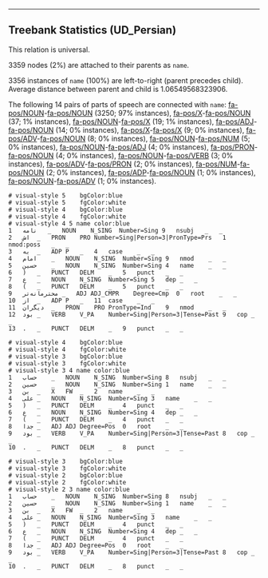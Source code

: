 

--------------------------------------------------------------------------------

## Treebank Statistics (UD_Persian)

This relation is universal.

3359 nodes (2%) are attached to their parents as `name`.

3356 instances of `name` (100%) are left-to-right (parent precedes child).
Average distance between parent and child is 1.06549568323906.

The following 14 pairs of parts of speech are connected with `name`: [fa-pos/NOUN]()-[fa-pos/NOUN]() (3250; 97% instances), [fa-pos/X]()-[fa-pos/NOUN]() (37; 1% instances), [fa-pos/NOUN]()-[fa-pos/X]() (19; 1% instances), [fa-pos/ADJ]()-[fa-pos/NOUN]() (14; 0% instances), [fa-pos/X]()-[fa-pos/X]() (9; 0% instances), [fa-pos/ADV]()-[fa-pos/NOUN]() (8; 0% instances), [fa-pos/NOUN]()-[fa-pos/NUM]() (5; 0% instances), [fa-pos/NOUN]()-[fa-pos/ADJ]() (4; 0% instances), [fa-pos/PRON]()-[fa-pos/NOUN]() (4; 0% instances), [fa-pos/NOUN]()-[fa-pos/VERB]() (3; 0% instances), [fa-pos/ADV]()-[fa-pos/PRON]() (2; 0% instances), [fa-pos/NUM]()-[fa-pos/NOUN]() (2; 0% instances), [fa-pos/ADP]()-[fa-pos/NOUN]() (1; 0% instances), [fa-pos/NOUN]()-[fa-pos/ADV]() (1; 0% instances).


~~~ conllu
# visual-style 5	bgColor:blue
# visual-style 5	fgColor:white
# visual-style 4	bgColor:blue
# visual-style 4	fgColor:white
# visual-style 4 5 name	color:blue
1	نامه‌	_	NOUN	N_SING	Number=Sing	9	nsubj	_	_
2	اش	_	PRON	PRO	Number=Sing|Person=3|PronType=Prs	1	nmod:poss	_	_
3	به	_	ADP	P	_	4	case	_	_
4	امام	_	NOUN	N_SING	Number=Sing	9	nmod	_	_
5	حسین	_	NOUN	N_SING	Number=Sing	4	name	_	_
6	)	_	PUNCT	DELM	_	5	punct	_	_
7	ع	_	NOUN	N_SING	Number=Sing	5	dep	_	_
8	(	_	PUNCT	DELM	_	5	punct	_	_
9	محترمانه‌تر	_	ADJ	ADJ_CMPR	Degree=Cmp	0	root	_	_
10	از	_	ADP	P	_	11	case	_	_
11	دیگران	_	PRON	PRO	PronType=Ind	9	nmod	_	_
12	بود	_	VERB	V_PA	Number=Sing|Person=3|Tense=Past	9	cop	_	_
13	.	_	PUNCT	DELM	_	9	punct	_	_

~~~


~~~ conllu
# visual-style 4	bgColor:blue
# visual-style 4	fgColor:white
# visual-style 3	bgColor:blue
# visual-style 3	fgColor:white
# visual-style 3 4 name	color:blue
1	حساب	_	NOUN	N_SING	Number=Sing	8	nsubj	_	_
2	حسین	_	NOUN	N_SING	Number=Sing	1	name	_	_
3	بن	_	X	FW	_	2	name	_	_
4	علی	_	NOUN	N_SING	Number=Sing	3	name	_	_
5	)	_	PUNCT	DELM	_	4	punct	_	_
6	ع	_	NOUN	N_SING	Number=Sing	4	dep	_	_
7	(	_	PUNCT	DELM	_	4	punct	_	_
8	جدا	_	ADJ	ADJ	Degree=Pos	0	root	_	_
9	بود	_	VERB	V_PA	Number=Sing|Person=3|Tense=Past	8	cop	_	_
10	.	_	PUNCT	DELM	_	8	punct	_	_

~~~


~~~ conllu
# visual-style 3	bgColor:blue
# visual-style 3	fgColor:white
# visual-style 2	bgColor:blue
# visual-style 2	fgColor:white
# visual-style 2 3 name	color:blue
1	حساب	_	NOUN	N_SING	Number=Sing	8	nsubj	_	_
2	حسین	_	NOUN	N_SING	Number=Sing	1	name	_	_
3	بن	_	X	FW	_	2	name	_	_
4	علی	_	NOUN	N_SING	Number=Sing	3	name	_	_
5	)	_	PUNCT	DELM	_	4	punct	_	_
6	ع	_	NOUN	N_SING	Number=Sing	4	dep	_	_
7	(	_	PUNCT	DELM	_	4	punct	_	_
8	جدا	_	ADJ	ADJ	Degree=Pos	0	root	_	_
9	بود	_	VERB	V_PA	Number=Sing|Person=3|Tense=Past	8	cop	_	_
10	.	_	PUNCT	DELM	_	8	punct	_	_

~~~


